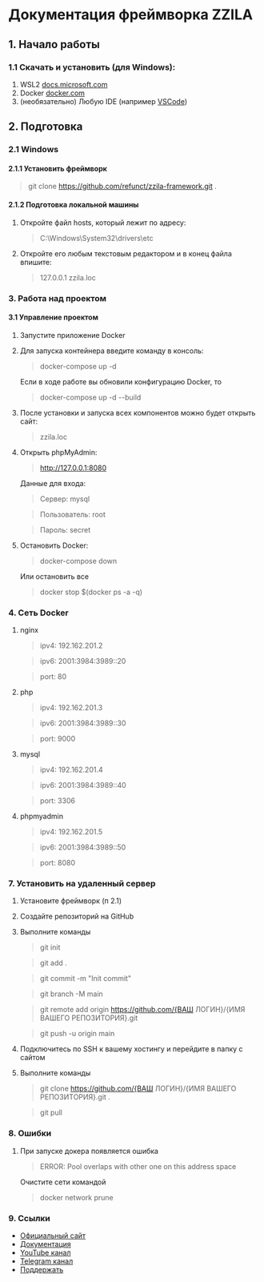 # Документация фреймворка ZZILA
## 1. Начало работы
### 1.1 Скачать и установить (для Windows):
1. WSL2 [docs.microsoft.com](https://docs.microsoft.com/ru-ru/windows/wsl/install-win10 "Установка WSL2")
2. Docker [docker.com](https://www.docker.com/ "Установка Docker")
3. (необязательно) Любую IDE (например [VSCode](https://code.visualstudio.com/ "VSC"))

## 2. Подготовка
### 2.1 Windows
#### 2.1.1 Установить фреймворк
> git clone https://github.com/refunct/zzila-framework.git .

#### 2.1.2 Подготовка локальной машины
1. Откройте файл hosts, который лежит по адресу:
    > C:\Windows\System32\drivers\etc
2. Откройте его любым текстовым редактором и в конец файла впишите:
    > 127.0.0.1 zzila.loc

### 3. Работа над проектом
#### 3.1 Управление проектом
1. Запустите приложение Docker
2. Для запуска контейнера введите команду в консоль:
    > docker-compose up -d
    
    Если в ходе работе вы обновили конфигурацию Docker, то
    
    > docker-compose up -d --build
3. После установки и запуска всех компонентов можно будет открыть сайт:
    > zzila.loc
4. Открыть phpMyAdmin:
    > http://127.0.0.1:8080

    Данные для входа:
    > Сервер: mysql
    
    > Пользователь: root

    > Пароль: secret
5. Остановить Docker:
    > docker-compose down
    
    Или остановить все
    > docker stop $(docker ps -a -q)
### 4. Сеть Docker
1. nginx
    > ipv4: 192.162.201.2

    > ipv6: 2001:3984:3989::20

    > port: 80
2. php
    > ipv4: 192.162.201.3

    > ipv6: 2001:3984:3989::30

    > port: 9000
3. mysql
    > ipv4: 192.162.201.4

    > ipv6: 2001:3984:3989::40

    > port: 3306
4. phpmyadmin
    > ipv4: 192.162.201.5

    > ipv6: 2001:3984:3989::50

    > port: 8080

### 7. Установить на удаленный сервер
1. Установите фреймворк (п 2.1)
2. Создайте репозиторий на GitHub
3. Выполните команды 
    
    > git init
    
    > git add .
    
    > git commit -m "Init commit"
    
    > git branch -M main
   
    > git remote add origin https://github.com/{ВАШ ЛОГИН}/{ИМЯ ВАШЕГО РЕПОЗИТОРИЯ}.git
    
    > git push -u origin main

4. Подключитесь по SSH к вашему хостингу и перейдите в папку с сайтом
5. Выполните команды
    > git clone https://github.com/{ВАШ ЛОГИН}/{ИМЯ ВАШЕГО РЕПОЗИТОРИЯ}.git .
    
    > git pull
### 8. Ошибки
1. При запуске докера появляется ошибка
    
    > ERROR: Pool overlaps with other one on this address space

    Очистите сети командой
    
    > docker network prune
### 9. Ссылки
* [Официальный сайт](https://zzila.com/ "zzila.com")
* [Документация](https://zzila.com/docs "Документация")
* [YouTube канал](https://www.youtube.com/channel/UC3Q_N1wUw1suldnpFJgQzUQ "YouTube refunct")
* [Telegram канал](https://t.me/refunct_blog "Telegram refunct_blog")
* [Поддержать](https://www.donationalerts.com/r/refunct "Поддержать")